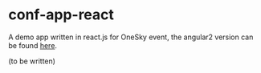 # conf-app-react

A demo app written in react.js for OneSky event, the angular2 version can be found [here](https://github.com/goldenbearkin/conf-app-ng2).

(to be written)

